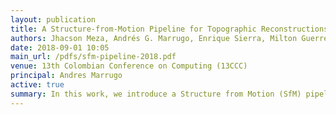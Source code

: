 ```yaml
---
layout: publication
title: A Structure-from-Motion Pipeline for Topographic Reconstructions using Unmanned Aerial Vehicles and Open Source Software
authors: Jhacson Meza, Andrés G. Marrugo, Enrique Sierra, Milton Guerrero, Jaime Meneses, and Lenny A. Romero
date: 2018-09-01 10:05
main_url: /pdfs/sfm-pipeline-2018.pdf
venue: 13th Colombian Conference on Computing (13CCC)
principal: Andres Marrugo
active: true
summary: In this work, we introduce a Structure from Motion (SfM) pipeline using Unmanned Aerial Vehicles (UAVs) for generating DEMs for perform- ing topographic reconstructions and assessing the microtopography of a terrain. SfM is a computer vision technique that consists in estimating the 3D coordinates of many points in a scene using two or more 2D images acquired from different positions. By identifying common points in the images both the camera position (motion) and the 3D locations of the points (structure) are obtained. The output from an SfM stage is a sparse point cloud in a local XYZ coordinate system. We edit the obtained point in MeshLab to remove unwanted points, such as those from vehicles, roofs, and vegetation. We scale the XYZ point clouds us- ing Ground Control Points (GCP) and GPS information. This process enables georeferenced metric measurements. For the experimental verification, we reconstructed a terrain suitable for subsequent analysis using GIS software. Encouraging results show that our approach is highly cost-effective, providing a means for generating high-quality, low-cost DEMs.
---
```


